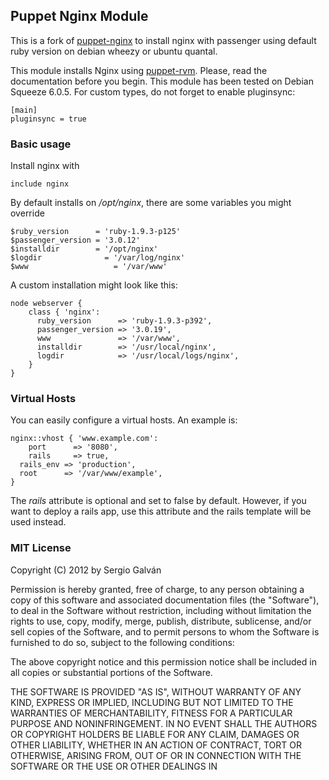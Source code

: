 ## Puppet Nginx Module

This is a fork of [puppet-nginx](https://bitbucket.org/sgmac/puppet-nginx) to install nginx with
passenger using default ruby version on debian wheezy or ubuntu quantal.

This module installs Nginx using [puppet-rvm](https://github.com/blt04/puppet-rvm). Please, read the documentation before you begin. This module has been tested on Debian Squeeze 6.0.5. For custom types, do not forget to enable pluginsync: 
```
[main]
pluginsync = true

```

### Basic usage

Install nginx with

```
include nginx
```

By default installs on _/opt/nginx_, there are some variables you might override

```
$ruby_version      = 'ruby-1.9.3-p125'
$passenger_version = '3.0.12'
$installdir	       = '/opt/nginx'
$logdir		         = '/var/log/nginx'
$www		           = '/var/www'
```
A custom installation might look like this:

``` 
node webserver { 
    class { 'nginx':
      ruby_version      => 'ruby-1.9.3-p392',
      passenger_version => '3.0.19',
      www               => '/var/www',
      installdir        => '/usr/local/nginx',
   	  logdir            => '/usr/local/logs/nginx',
    }
}
```

### Virtual Hosts

You can easily configure a virtual hosts. An example is:

```
nginx::vhost { 'www.example.com':
	port      => '8080',
	rails     => true,
  rails_env => 'production',
  root      => '/var/www/example',
}
```
The _rails_ attribute is optional and set to false by default. However, if you want to deploy a rails app, use this attribute and the rails template will be used instead.

### MIT License 

Copyright (C) 2012 by Sergio Galván

Permission is hereby granted, free of charge, to any person obtaining a copy
of this software and associated documentation files (the "Software"), to deal
in the Software without restriction, including without limitation the rights
to use, copy, modify, merge, publish, distribute, sublicense, and/or sell
copies of the Software, and to permit persons to whom the Software is
furnished to do so, subject to the following conditions:

The above copyright notice and this permission notice shall be included in
all copies or substantial portions of the Software.

THE SOFTWARE IS PROVIDED "AS IS", WITHOUT WARRANTY OF ANY KIND, EXPRESS OR
IMPLIED, INCLUDING BUT NOT LIMITED TO THE WARRANTIES OF MERCHANTABILITY,
FITNESS FOR A PARTICULAR PURPOSE AND NONINFRINGEMENT. IN NO EVENT SHALL THE
AUTHORS OR COPYRIGHT HOLDERS BE LIABLE FOR ANY CLAIM, DAMAGES OR OTHER
LIABILITY, WHETHER IN AN ACTION OF CONTRACT, TORT OR OTHERWISE, ARISING FROM,
OUT OF OR IN CONNECTION WITH THE SOFTWARE OR THE USE OR OTHER DEALINGS IN
